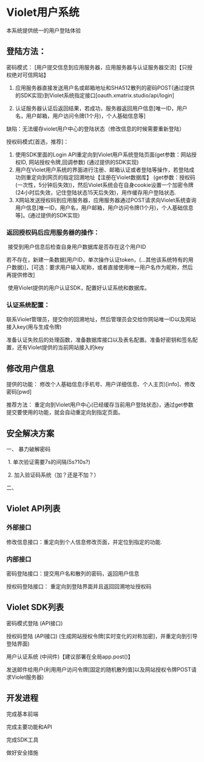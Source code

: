 # Violet用户系统

本系统提供统一的用户登陆体验

## 登陆方法：

密码模式： [用户提交信息到应用服务器，应用服务器与认证服务器交流]【只授权绝对可信网站】

1. 应用服务器直接发送用户名或邮箱地址和SHA512散列的密码POST(通过提供的SDK实现)到Violet系统指定接口[oauth.xmatrix.studio/api/login]

2. 认证服务器认证后返回结果，若成功，服务器返回用户信息[唯一ID，用户名，用户邮箱，用户访问令牌(1个月)，个人基础信息等]


缺陷：无法缓存violet用户中心的登陆状态（修改信息的时候需要重新登陆）



授权码模式[首选，推荐]：

1. 使用SDK里面的Login API重定向到Violet用户系统登陆页面(get参数：网站授权ID, 网站授权令牌,回调参数) (通过提供的SDK实现)
2. 用户在Violet用户系统的界面进行注册、邮箱认证或者登陆等操作，若登陆成功则重定向到网页的指定回溯地址【注册在Violet数据库】 (get参数：授权码(一次性，5分钟后失效))，然后Violet系统会在自身cookie设置一个加密令牌(24小时后失效，记住登陆状态15天后失效)，用作缓存用户登陆状态.
3. X网站发送授权码到应用服务器，应用服务器通过POST请求向Violet系统查询用户信息[唯一ID，用户名，用户邮箱，用户访问令牌(1个月)，个人基础信息等]。(通过提供的SDK实现)


### 返回授权码后应用服务器的操作：

​	接受到用户信息后检查自身用户数据库是否存在这个用户ID

​	若不存在，新建一条数据[用户ID，单次操作认证token，(...其他该系统特有的用户数据)]，[可选：要求用户输入昵称，或者直接使用唯一用户名作为昵称，然后再提供修改]

​	使用Violet提供的用户认证SDK，配置好认证系统和数据库。

### 认证系统配置：

​	联系Violet管理员，提交你的回溯地址，然后管理员会交给你网站唯一ID以及网站接入key(用与生成令牌)

​	准备认证失败后的处理函数，准备数据库接口以及表名配置。准备好密钥和签名配置，还有Violet提供的当前网站接入的key



## 修改用户信息

提供的功能： 修改个人基础信息(手机号、用户详细信息、个人主页)[info]、修改密码[pwd]

推荐方法： 重定向到Violet用户中心(已经缓存当前用户登陆状态)，通过get参数提交要使用的功能，就会自动重定向到指定页面。


## 安全解决方案

一、 暴力破解密码

​	1. 单次验证需要7s的间隔(5s?10s?)

​	2. 加入验证码系统（加？还是不加？）

二、

## Violet API列表

### 外部接口

修改信息接口：重定向到个人信息修改页面，并定位到指定的功能.

### 内部接口

密码登陆接口：提交用户名和散列的密码，返回用户信息

授权码登陆接口： 重定向到登陆界面并且返回回溯地址授权码

## Violet SDK列表

密码模式登陆 (API接口)

授权码登陆 (API接口) (生成网站授权令牌[实时变化的对称加密]，并重定向到引导登陆界面)

用户认证系统 (中间件)【建议部署在全局app.post()】

发送邮件给用户(利用用户访问令牌[固定的随机散列值]以及网站授权令牌POST请求Violet服务器)





## 开发进程

完成基本前端

完成主要功能和API

完成SDK工具

做好安全措施